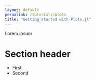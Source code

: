 ```yaml
---
layout: default
permalink: /tutorials/plots
title: "Getting started with Plots.jl"
---
```


Lorem ipsum

# Section header
* First
* Second
